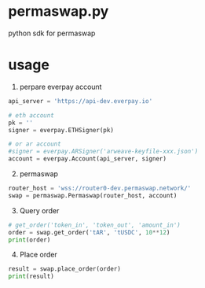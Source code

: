 # permaswap.py
python sdk for permaswap

# usage

1. perpare everpay account

```python
api_server = 'https://api-dev.everpay.io'

# eth account
pk = ''
signer = everpay.ETHSigner(pk)

# or ar account
#signer = everpay.ARSigner('arweave-keyfile-xxx.json')
account = everpay.Account(api_server, signer)
```

2. permaswap

```python
router_host = 'wss://router0-dev.permaswap.network/'
swap = permaswap.Permaswap(router_host, account)
```

3. Query order

```python
# get_order('token_in', 'token_out', 'amount_in')
order = swap.get_order('tAR', 'tUSDC', 10**12)
print(order)
```

4. Place order

```python
result = swap.place_order(order)
print(result)
```
